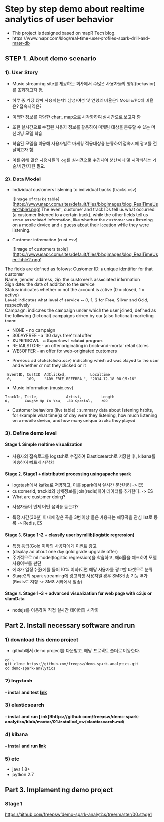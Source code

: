 # Step by step demo about realtime analytics of user behavior
- This project is designed based on mapR Tech blog.
- https://www.mapr.com/blog/real-time-user-profiles-spark-drill-and-mapr-db


## STEP 1. About demo scenario
### 1). User Story
- Music streaming site를 제공하는 회사에서 수많은 사용자들의 행위(behavior)를 조회하고자 함.
- 하루 중 가장 많이 사용하는지? 남성/여성 및 연령의 비율은? Mobile/PC의 비율은? 접속지역은?
- 이러한 정보를 다양한 chart, map으로 시각화하여 실시간으로 보고자 함  

- 또한 실시간으로 수집된 사용자 정보를 활용하여 마케팅 대상을 분류할 수 있는 머신러닝 모델 학습
- 학습된 모델을 이용해 사용자별로 마케팅 적용대상을 분류하여 접속시에 광고를 전달하고자 함.
- 이를 위해 많은 사용자들의 log를 실시간으로 수집하여 분산처리 및 시각화하는 기술/시간/자원 필요.

### 2). Data Model
- Individual customers listening to individual tracks (tracks.csv)

   ![Image of tracks table] (https://www.mapr.com/sites/default/files/blogimages/blog_RealTimeUser-table1.png)
The event, customer and track IDs tell us what occurred (a customer listened to a certain track), while the other fields tell us some associated information, like whether the customer was listening on a mobile device and a guess about their location while they were listening.


- Customer information (cust.csv)

   ![Image of customers table] (https://www.mapr.com/sites/default/files/blogimages/blog_RealTimeUser-table2.png)
>
The fields are defined as follows:
Customer ID: a unique identifier for that customer  
Name, gender, address, zip: the customer’s associated information  
Sign date: the date of addition to the service  
Status: indicates whether or not the account is active (0 = closed, 1 = active)  
Level: indicates what level of service -- 0, 1, 2 for Free, Silver and Gold, respectively  
Campaign: indicates the campaign under which the user joined, defined as the following (fictional) campaigns driven by our (also fictional) marketing team:
 * NONE - no campaign  
 * 30DAYFREE - a ‘30 days free’ trial offer  
 * SUPERBOWL - a Superbowl-related program  
 * RETAILSTORE - an offer originating in brick-and-mortar retail stores  
 * WEBOFFER - an offer for web-originated customers  
>

- Previous ad clicks(clicks.csv) 
indicating which ad was played to the user and whether or not they clicked on it 

```
 EventID, CustID, AdClicked,           Localtime
 0,       109,    "ADV_FREE_REFERRAL", "2014-12-18 08:15:16"
```

- Music information (music.csv)

```
TrackId, Title,             Artist,         Length
0,       Caught Up In You,  .38 Special,    200
```

- Customer behaviors (live table) : summary data about listening habits, for example what time(s) of day were they listening, how much listening on a mobile device, and how many unique tracks they played

### 3). Define demo level
#### Stage 1. Simple realtime visualization
- 사용자의 접속로그를 logstsh로 수집하여 Elasticsearch로 저장한 후, kibana를 이용하여 빠르게 시각화


#### Stage 2. Stage1 + distributed processing using apache spark
- logstash에서  kafka로 저장하고, 이를 spark에서 실시간 분산처리 -> ES
- customerid, trackid와 상세정보를 join(redis)하여 데이터를 추가한다. -> ES
- What are customer doing?
 * 사용자들이 언제 어떤 음악을 듣는가?
- 특정 시간(30분) 이내에 같은 곡을 3번 이상 들은 사용자는 해당곡을 관심 list로 등록 -> Redis, ES


#### Stage 3. Stage 1~2 + classify user by mllib(logistic regression)
- 특정 등급(Gold)이하의 사용자에게 이벤트 광고
- (display ad about one day gold grade upgrade offer)
- 주기적으로 ml model(logistic regression)을 학습하고, 에러율을 체크하여 모델 사용여부를 판단
- 에러가 일정수준(에를 들어 10% 이하)이면 해당 사용자를 광고할 타겟으로 분류
- Stage2의 spark streaming에 광고타겟 사용자일 경우 SMS전송 기능 추가 (Redis로 저장 -> SMS 서버에서 발송)


#### Stage 4. Stage 1~3 + advanced visualization for web page with c3.js or slamData
- nodejs를 이용하여 직접 실시간 데이터의 시각화


## Part 2. Install necessary software and run

### 1) download this demo project
- github에서 demo project를 다운받고, 해당 프로젝트 폴더로 이동한다.

```
cd ~
git clone https://github.com/freepsw/demo-spark-analytics.git
cd demo-spark-analytics
```

### 2) logstash
#### - install and test [link](https://github.com/freepsw/demo-spark-analytics/tree/master/01.logstash)

### 3) elasticsearch
#### - install and run [link]9https://github.com/freepsw/demo-spark-analytics/blob/master/01.installed_sw/elasticsearch.md)

### 4) kibana
#### - install and run [link](https://github.com/freepsw/demo-spark-analytics/blob/master/01.installed_sw/kibana.md)

### 5) etc
- java 1.8+
- python 2.7




## Part 3. Implementing demo project 
### Stage 1
https://github.com/freepsw/demo-spark-analytics/tree/master/00.stage1




